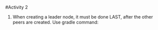 #Activity 2

1. When creating a leader node, it must be done LAST, after the other peers are created.
    Use gradle command: 